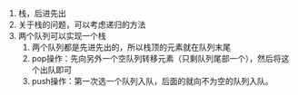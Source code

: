 1. 栈，后进先出
2. 关于栈的问题，可以考虑递归的方法
3. 两个队列可以实现一个栈
   1. 两个队列都是先进先出的，所以栈顶的元素就在队列末尾
   2. pop操作：先向另外一个空队列转移元素（只剩队列尾部一个），然后将这个出队即可
   3. push操作：第一次选一个队列入队，后面的就向不为空的队列入队。

